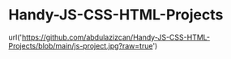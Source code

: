 # Handy-JS-CSS-HTML-Projects
url('https://github.com/abdulazizcan/Handy-JS-CSS-HTML-Projects/blob/main/js-project.jpg?raw=true')
